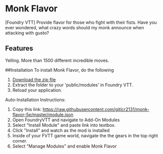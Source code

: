 # Monk Flavor
[Foundry VTT] Provide flavor for those who fight with their fists.
Have you ever wondered, what crazy words should my monk announce when attacking with gusto?

## Features
Yelling.
More than 1500 different incredible moves.

##Installation 
To install Monk Flavor, do the following 
1. [Download the zip file](https://github.com/gitlcr2131/monk-flavor-5e/archive/master.zip)
2. Extract the folder to your 'public/modules' in Foundry VTT.
3. Reload your application.

Auto-Installation Instructions:

1. Copy this link: https://raw.githubusercontent.com/gitlcr2131/monk-flavor-5e/master/module.json
2. Open FoundryVTT and navigate to Add-On Modules
3. Select "Install Module" and paste link into textbox.
4. Click "Install" and watch as the mod is installed
5. Inside of your FVTT game world, navigate the the gears in the top right corner.
6. Select "Manage Modules" and enable Monk Flavor
